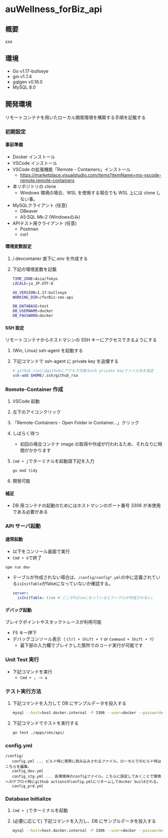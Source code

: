 # auWellness_forBiz_api

## 概要

xxx

## 環境

- Go v1.17-bullseye
- gin v1.7.4
- gqlgen v0.16.0
- MySQL 8.0

## 開発環境

リモートコンテナを用いたローカル開発環境を構築する手順を記載する

### 初期設定

#### 事前準備

- Docker インストール
- VSCode インストール
- VSCode の拡張機能「Remote - Containers」インストール
  - <https://marketplace.visualstudio.com/items?itemName=ms-vscode-remote.remote-containers>
- 本リポジトリの clone
  - Windows 環境の場合、WSL を使用する場合でも WSL 上には clone しない事。
- MySQLクライアント (任意)
  - DBeaver
  - A5:SQL Mk-2 (Windowsのみ)
- APIテスト用クライアント (任意)
  - Postman
  - curl

#### 環境変数設定

1. /.devcontaner 直下に.env を作成する
1. 下記の環境変数を記載

   ```bash
   TIME_ZONE=Asia/Tokyo
   LOCALE=ja_JP.UTF-8

   GO_VERSION=1.17-bullseye
   WORKING_DIR=/forBiz-cms-api

   DB_DATABASE=test
   DB_USERNAME=docker
   DB_PASSWORD=docker
   ```

#### SSH 設定

リモートコンテナからホストマシンの SSH キーにアクセスできるようにする

1. (Win, Linux) ssh-agent を起動する
1. 下記コマンドで ssh-agent に private key を追懐する

   ```bash
   # github_rsaにはgithubにアクセス可能なssh private keyファイル名を指定
   ssh-add $HOME/.ssh/github_rsa
   ```

### Romote-Container 作成

1. VSCode 起動
1. 左下のアイコンクリック
1. 「Remote-Containers - Open Folder in Container...」クリック
1. しばらく待つ
   - 初回の場合コンテナ image の取得や作成が行われるため、それなりに時間がかかります
1. `Cmd + j`でターミナルを起動語下記を入力

   ```bash
   go mod tidy
   ```

1. 開発可能

#### 補足

- DB 用コンテナの起動のためにはホストマシンのポート番号 3306 が未使用である必要がある

### API サーバ起動

#### 通常起動

- 以下をコンソール画面で実行
- `Cmd + d`で終了

```bash
npm run dev
```

- テーブルが作成されない場合は、`/config/config*.yml`の中に定義されている`isInitTable`がfalseになっていないか確認する。

  ```yml
  server:
    isInitTable: true # ここがfalseになっているとテーブルが作成されない。
  ```

#### デバッグ起動

ブレイクポイントやスタックトレースが利用可能

- F5 キー押下
- デバッグコンソール表示（ `Ctrl + Shift + Y` or `Command + Shift + Y`）
  - 最下部の入力欄でブレイクした箇所でのコード実行が可能です

### Unit Test 実行

- 下記コマンドを実行
  - `Cmd + ; -> a`

### テスト実行方法

1. 下記コマンドを入力して DB にサンプルデータを投入する

   ```bash
   mysql --host=host.docker.internal -P 3306 --user=docker --password=docker for_biz_test < resource/for_biz_test.sql
   ```
2. 下記コマンドでテストを実行する

   ```bash
   go test ./apps/cms/api/
   ```

### config.yml

```
/config/
   config.yml ... ビルド時に実際に読み込みされるファイル。ローカルでのビルド時はこちらを編集。
   config_dev.yml
   config_stg.yml ... 各環境用のconfigファイル。こちらに設定しておくことで環境へのデプロイ時にgithub actionsがconfig.ymlにリネームしてdocker buildされる。
   config_prd.yml
```

### Database Initialize

1. `Cmd + j`でターミナルを起動
1. (必要に応じて) 下記コマンドを入力し、DB にサンプルデータを投入する

   ```bash
   mysql --host=host.docker.internal -P 3306 --user=docker --password=docker test < resource/initdb-sample.sql
   ```
